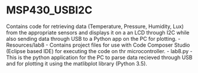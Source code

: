 # MSP430_USBI2C

Contains code for retrieving data (Temperature, Pressure, Humidity, Lux) from the appropriate sensors and
displays it on a an LCD through I2C while also sending data through USB to a Python app on the PC for plotting. 
	- Resources/lab8 - Contains project files for use with Code Composer Studio (Eclipse based IDE) for
	                   executing the code on thr microcontroller.
	- lab8.py  - This is the python application for the PC to parse data recieved through USB and 
	             for plotting it using the matlibplot library (Python 3.5).